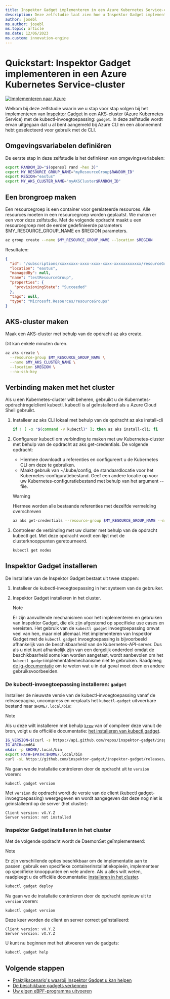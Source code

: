 ```yaml
---
title: Inspektor Gadget implementeren in een Azure Kubernetes Service-cluster
description: Deze zelfstudie laat zien hoe u Inspektor Gadget implementeert in een AKS-cluster
author: josebl
ms.author: josebl
ms.topic: article
ms.date: 12/06/2023
ms.custom: innovation-engine
---
```


# Quickstart: Inspektor Gadget implementeren in een Azure Kubernetes Service-cluster

[![Implementeren naar Azure](https://aka.ms/deploytoazurebutton)](https://go.microsoft.com/fwlink/?linkid=2262844)

Welkom bij deze zelfstudie waarin we u stap voor stap volgen bij het implementeren van [Inspektor Gadget](https://www.inspektor-gadget.io/) in een AKS-cluster (Azure Kubernetes Service) met de kubectl-invoegtoepassing: `gadget`. In deze zelfstudie wordt ervan uitgegaan dat u al bent aangemeld bij Azure CLI en een abonnement hebt geselecteerd voor gebruik met de CLI.

## Omgevingsvariabelen definiëren

De eerste stap in deze zelfstudie is het definiëren van omgevingsvariabelen:

```bash
export RANDOM_ID="$(openssl rand -hex 3)"
export MY_RESOURCE_GROUP_NAME="myResourceGroup$RANDOM_ID"
export REGION="eastus"
export MY_AKS_CLUSTER_NAME="myAKSCluster$RANDOM_ID"
```

## Een brongroep maken

Een resourcegroep is een container voor gerelateerde resources. Alle resources moeten in een resourcegroep worden geplaatst. We maken er een voor deze zelfstudie. Met de volgende opdracht maakt u een resourcegroep met de eerder gedefinieerde parameters $MY_RESOURCE_GROUP_NAME en $REGION parameters.

```bash
az group create --name $MY_RESOURCE_GROUP_NAME --location $REGION
```

Resultaten:

<!-- expected_similarity=0.3 -->
```JSON
{
  "id": "/subscriptions/xxxxxxxx-xxxx-xxxx-xxxx-xxxxxxxxxxxx/resourceGroups/myResourceGroup210",
  "location": "eastus",
  "managedBy": null,
  "name": "testResourceGroup",
  "properties": {
    "provisioningState": "Succeeded"
  },
  "tags": null,
  "type": "Microsoft.Resources/resourceGroups"
}
```

## AKS-cluster maken

Maak een AKS-cluster met behulp van de opdracht az aks create.

Dit kan enkele minuten duren.

```bash
az aks create \
  --resource-group $MY_RESOURCE_GROUP_NAME \
  --name $MY_AKS_CLUSTER_NAME \
  --location $REGION \
  --no-ssh-key
```

## Verbinding maken met het cluster

Als u een Kubernetes-cluster wilt beheren, gebruikt u de Kubernetes-opdrachtregelclient kubectl. kubectl is al geïnstalleerd als u Azure Cloud Shell gebruikt.

1. Installeer az aks CLI lokaal met behulp van de opdracht az aks install-cli

    ```bash
    if ! [ -x "$(command -v kubectl)" ]; then az aks install-cli; fi
    ```

2. Configureer kubectl om verbinding te maken met uw Kubernetes-cluster met behulp van de opdracht az aks get-credentials. De volgende opdracht:
    - Hiermee downloadt u referenties en configureert u de Kubernetes CLI om deze te gebruiken.
    - Maakt gebruik van ~/.kube/config, de standaardlocatie voor het Kubernetes-configuratiebestand. Geef een andere locatie op voor uw Kubernetes-configuratiebestand met behulp van het argument --file.

    > [!WARNING]
    > Hiermee worden alle bestaande referenties met dezelfde vermelding overschreven

    ```bash
    az aks get-credentials --resource-group $MY_RESOURCE_GROUP_NAME --name $MY_AKS_CLUSTER_NAME --overwrite-existing
    ```

3. Controleer de verbinding met uw cluster met behulp van de opdracht kubectl get. Met deze opdracht wordt een lijst met de clusterknooppunten geretourneerd.

    ```bash
    kubectl get nodes
    ```

## Inspektor Gadget installeren

De Installatie van de Inspektor Gadget bestaat uit twee stappen:

1. Installeer de kubectl-invoegtoepassing in het systeem van de gebruiker.
2. Inspektor Gadget installeren in het cluster.

    > [!NOTE]
    > Er zijn aanvullende mechanismen voor het implementeren en gebruiken van Inspektor Gadget, die elk zijn afgestemd op specifieke use cases en vereisten. Het gebruik van de `kubectl gadget` invoegtoepassing omvat veel van hen, maar niet allemaal. Het implementeren van Inspektor Gadget met de `kubectl gadget` invoegtoepassing is bijvoorbeeld afhankelijk van de beschikbaarheid van de Kubernetes-API-server. Dus als u niet kunt afhankelijk zijn van een dergelijk onderdeel omdat de beschikbaarheid soms kan worden aangetast, wordt aanbevolen om het `kubectl gadget`implementatiemechanisme niet te gebruiken. Raadpleeg [de ig-documentatie](https://github.com/inspektor-gadget/inspektor-gadget/blob/main/docs/ig.md) om te weten wat u in dat geval moet doen en andere gebruiksvoorbeelden.

### De kubectl-invoegtoepassing installeren: `gadget`

Installeer de nieuwste versie van de kubectl-invoegtoepassing vanaf de releasepagina, uncompress en verplaats het `kubectl-gadget` uitvoerbare bestand naar `$HOME/.local/bin`:

> [!NOTE]
> Als u deze wilt installeren met behulp [`krew`](https://sigs.k8s.io/krew) van of compileer deze vanuit de bron, volgt u de officiële documentatie: [het installeren van kubectl gadget](https://github.com/inspektor-gadget/inspektor-gadget/blob/main/docs/install.md#installing-kubectl-gadget).

```bash
IG_VERSION=$(curl -s https://api.github.com/repos/inspektor-gadget/inspektor-gadget/releases/latest | jq -r .tag_name)
IG_ARCH=amd64
mkdir -p $HOME/.local/bin
export PATH=$PATH:$HOME/.local/bin
curl -sL https://github.com/inspektor-gadget/inspektor-gadget/releases/download/${IG_VERSION}/kubectl-gadget-linux-${IG_ARCH}-${IG_VERSION}.tar.gz  | tar -C $HOME/.local/bin -xzf - kubectl-gadget
```

Nu gaan we de installatie controleren door de opdracht uit te `version` voeren:

```bash
kubectl gadget version
```

Met `version` de opdracht wordt de versie van de client (kubectl gadget-invoegtoepassing) weergegeven en wordt aangegeven dat deze nog niet is geïnstalleerd op de server (het cluster):

<!--expected_similarity="(?m)^Client version: v\d+\.\d+\.\d+$\n^Server version: not installed$"-->
```text
Client version: vX.Y.Z
Server version: not installed
```

### Inspektor Gadget installeren in het cluster

Met de volgende opdracht wordt de DaemonSet geïmplementeerd:

> [!NOTE]
> Er zijn verschillende opties beschikbaar om de implementatie aan te passen: gebruik een specifieke containerinstallatiekopieën, implementeer op specifieke knooppunten en vele andere. Als u alles wilt weten, raadpleegt u de officiële documentatie: [installeren in het cluster](https://github.com/inspektor-gadget/inspektor-gadget/blob/main/docs/install.md#installing-in-the-cluster).

```bash
kubectl gadget deploy
```

Nu gaan we de installatie controleren door de opdracht opnieuw uit te `version` voeren:

```bash
kubectl gadget version
```

Deze keer worden de client en server correct geïnstalleerd:

<!--expected_similarity="(?m)^Client version: v\d+\.\d+\.\d+$\n^Server version: v\d+\.\d+\.\d+$"-->
```text
Client version: vX.Y.Z
Server version: vX.Y.Z
```

U kunt nu beginnen met het uitvoeren van de gadgets:

```bash
kubectl gadget help
```

<!--
## Clean Up

### Undeploy Inspektor Gadget

```bash
kubectl gadget undeploy
```

### Clean up Azure resources

When no longer needed, you can use `az group delete` to remove the resource group, cluster, and all related resources as follows. The `--no-wait` parameter returns control to the prompt without waiting for the operation to complete. The `--yes` parameter confirms that you wish to delete the resources without an additional prompt to do so.

```bash
az group delete --name $MY_RESOURCE_GROUP_NAME --no-wait --yes
```
-->

## Volgende stappen
- [Praktijkscenario's waarbij Inspektor Gadget u kan helpen](https://go.microsoft.com/fwlink/p/?linkid=2260402#use-cases)
- [De beschikbare gadgets verkennen](https://go.microsoft.com/fwlink/p/?linkid=2260070)
- [Uw eigen eBPF-programma uitvoeren](https://go.microsoft.com/fwlink/p/?linkid=2259865)
